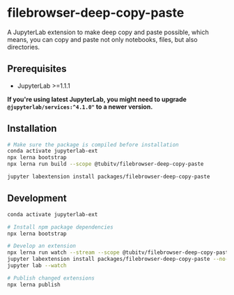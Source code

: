 # filebrowser-deep-copy-paste

A JupyterLab extension to make deep copy and paste possible, which means,
you can copy and paste not only notebooks, files, but also directories.

## Prerequisites

* JupyterLab >=1.1.1

**If you're using latest JupyterLab, you might need to upgrade `@jupyterlab/services:^4.1.0"` to a newer version.**

## Installation

```bash
# Make sure the package is compiled before installation
conda activate jupyterlab-ext
npx lerna bootstrap
npx lerna run build --scope @tubitv/filebrowser-deep-copy-paste

jupyter labextension install packages/filebrowser-deep-copy-paste
```

## Development

```bash
conda activate jupyterlab-ext

# Install npm package dependencies
npx lerna bootstrap

# Develop an extension
npx lerna run watch --stream --scope @tubitv/filebrowser-deep-copy-paste
jupyter labextension install packages/filebrowser-deep-copy-paste --no-build
jupyter lab --watch

# Publish changed extensions
npx lerna publish
```
